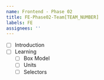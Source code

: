 ```yaml
---
name: Frontend - Phase 02
title: FE-Phase02-Team[TEAM_NUMBER]
labels: FE
assignees: ''
---
```


-   [ ] Introduction
-   [ ] Learning
    -   [ ] Box Model
    -   [ ] Units
    -   [ ] Selectors
